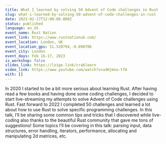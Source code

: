 ```yaml
---
title: What I learned by solving 50 Advent of Code challenges in Rust
slug: what-i-learned-by-solving-50-advent-of-code-challenges-in-rust
date: 2023-02-17T12:00:00.000Z
status: published
language: en_US
event_name: Rust Nation
event_link: https://www.rustnationuk.com/
event_location: London, UK
event_location_gps: 51.520794,-0.090706
event_city: London
event_days: Feb 16-17, 2023
is_workshop: false
slides_link: https://loige.link/crablearn
video_link: https://www.youtube.com/watch?v=udHjmno-tfA
with: []
---
```


In 2020 I started to be a bit more serious about learning Rust. After having read a few books and having done some coding challenges, I decided to start live-streaming my attempts to solve Advent of Code challenges using Rust. Fast forward to 2022 I completed 50 challenges and learned a lot about how to use Rust to solve specific programming challenges. In this talk, I’ll be sharing some common tips and tricks that I discovered while live-coding also thanks to the beautiful Rust community that gave me tons of suggestions! Some topics I’ll be covering in this talk: parsing input, data structures, error handling, iterators, performance, allocating and manipulating 2d matrices, etc.